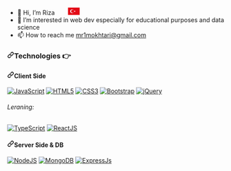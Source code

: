 - 👋 Hi, I’m Riza <img src="https://flagicons.lipis.dev/flags/4x3/az.svg" height="17" width="27"><img src="https://raw.githubusercontent.com/hampusborgos/country-flags/ba2cf4101bf029d2ada26da2f95121de74581a4d/svg/tr.svg" height="17" width="27"> <img src="https://flagicons.lipis.dev/flags/4x3/ir.svg" height="10" width="15">
- 👀 I’m interested in web dev especially for educational purposes and data science <!-- - 🌱 I’m currently learning React  --> <!-- - 💞️ I’m looking to collaborate on ... -->
- 📫 How to reach me mr1mokhtari@gmail.com

<h3 dir="auto"><a id="user-content-technologies-point_right" class="anchor" aria-hidden="true" href="#technologies-point_right"><svg class="octicon octicon-link" viewBox="0 0 16 16" version="1.1" width="16" height="16" aria-hidden="true"><path fill-rule="evenodd" d="M7.775 3.275a.75.75 0 001.06 1.06l1.25-1.25a2 2 0 112.83 2.83l-2.5 2.5a2 2 0 01-2.83 0 .75.75 0 00-1.06 1.06 3.5 3.5 0 004.95 0l2.5-2.5a3.5 3.5 0 00-4.95-4.95l-1.25 1.25zm-4.69 9.64a2 2 0 010-2.83l2.5-2.5a2 2 0 012.83 0 .75.75 0 001.06-1.06 3.5 3.5 0 00-4.95 0l-2.5 2.5a3.5 3.5 0 004.95 4.95l1.25-1.25a.75.75 0 00-1.06-1.06l-1.25 1.25a2 2 0 01-2.83 0z"></path></svg></a>Technologies <g-emoji class="g-emoji" alias="point_right" fallback-src="https://github.githubassets.com/images/icons/emoji/unicode/1f449.png">👉</g-emoji></h3>

<h4 dir="auto"><a id="user-content-client-side" class="anchor" aria-hidden="true" href="#client-side"><svg class="octicon octicon-link" viewBox="0 0 16 16" version="1.1" width="16" height="16" aria-hidden="true"><path fill-rule="evenodd" d="M7.775 3.275a.75.75 0 001.06 1.06l1.25-1.25a2 2 0 112.83 2.83l-2.5 2.5a2 2 0 01-2.83 0 .75.75 0 00-1.06 1.06 3.5 3.5 0 004.95 0l2.5-2.5a3.5 3.5 0 00-4.95-4.95l-1.25 1.25zm-4.69 9.64a2 2 0 010-2.83l2.5-2.5a2 2 0 012.83 0 .75.75 0 001.06-1.06 3.5 3.5 0 00-4.95 0l-2.5 2.5a3.5 3.5 0 004.95 4.95l1.25-1.25a.75.75 0 00-1.06-1.06l-1.25 1.25a2 2 0 01-2.83 0z"></path></svg></a>Client Side</h4>

<p dir='auto'>
  <a target="_blank" rel="noopener noreferrer" href="https://camo.githubusercontent.com/4139d60ba60a45e63d1999037611df89bc3f641d455c9cb1905fa403fb2a8de3/68747470733a2f2f696d672e736869656c64732e696f2f62616467652f4a6176615363726970742d4637444631453f266c6f676f3d6a617661736372697074266c6f676f436f6c6f723d626c61636b267374796c653d666c61742d737175617265"><img src="https://camo.githubusercontent.com/4139d60ba60a45e63d1999037611df89bc3f641d455c9cb1905fa403fb2a8de3/68747470733a2f2f696d672e736869656c64732e696f2f62616467652f4a6176615363726970742d4637444631453f266c6f676f3d6a617661736372697074266c6f676f436f6c6f723d626c61636b267374796c653d666c61742d737175617265" alt="JavaScript" data-canonical-src="https://img.shields.io/badge/JavaScript-F7DF1E?&amp;logo=javascript&amp;logoColor=black&amp;style=flat-square" style="max-width: 100%;"></a>
  <a target="_blank" rel="noopener noreferrer" href="https://camo.githubusercontent.com/cbd3d892db59ad8f2dee461ae063d1b90916fa514df9bc044271787b731b053f/68747470733a2f2f696d672e736869656c64732e696f2f62616467652f48544d4c352d4533344632363f266c6f676f3d68746d6c35266c6f676f436f6c6f723d7768697465267374796c653d666c61742d737175617265"><img src="https://camo.githubusercontent.com/cbd3d892db59ad8f2dee461ae063d1b90916fa514df9bc044271787b731b053f/68747470733a2f2f696d672e736869656c64732e696f2f62616467652f48544d4c352d4533344632363f266c6f676f3d68746d6c35266c6f676f436f6c6f723d7768697465267374796c653d666c61742d737175617265" alt="HTML5" data-canonical-src="https://img.shields.io/badge/HTML5-E34F26?&amp;logo=html5&amp;logoColor=white&amp;style=flat-square" style="max-width: 100%;"></a>
  <a target="_blank" rel="noopener noreferrer" href="https://camo.githubusercontent.com/75d0a0234239f01056a369b61bdf389fbf225f06bfee7cfd2b118ce585433227/68747470733a2f2f696d672e736869656c64732e696f2f62616467652f435353332d3135373242363f266c6f676f3d63737333266c6f676f436f6c6f723d7768697465267374796c653d666c61742d737175617265"><img src="https://camo.githubusercontent.com/75d0a0234239f01056a369b61bdf389fbf225f06bfee7cfd2b118ce585433227/68747470733a2f2f696d672e736869656c64732e696f2f62616467652f435353332d3135373242363f266c6f676f3d63737333266c6f676f436f6c6f723d7768697465267374796c653d666c61742d737175617265" alt="CSS3" data-canonical-src="https://img.shields.io/badge/CSS3-1572B6?&amp;logo=css3&amp;logoColor=white&amp;style=flat-square" style="max-width: 100%;"></a>
  <a target="_blank" rel="noopener noreferrer" href="https://camo.githubusercontent.com/89b767ed1d5000938342147df03a78f26a720673677f672cdd8629e4a621bc44/68747470733a2f2f696d672e736869656c64732e696f2f62616467652f426f6f7473747261702d3536334437433f266c6f676f3d626f6f747374726170266c6f676f436f6c6f723d7768697465267374796c653d666c61742d737175617265"><img src="https://camo.githubusercontent.com/89b767ed1d5000938342147df03a78f26a720673677f672cdd8629e4a621bc44/68747470733a2f2f696d672e736869656c64732e696f2f62616467652f426f6f7473747261702d3536334437433f266c6f676f3d626f6f747374726170266c6f676f436f6c6f723d7768697465267374796c653d666c61742d737175617265" alt="Bootstrap" data-canonical-src="https://img.shields.io/badge/Bootstrap-563D7C?&amp;logo=bootstrap&amp;logoColor=white&amp;style=flat-square" style="max-width: 100%;"></a>
  <a target="_blank" rel="noopener noreferrer" href="https://camo.githubusercontent.com/63abb41b2232b37904c42e4e35c25e1ec9139d666d6d298403c4cd04ea2cebfd/68747470733a2f2f696d672e736869656c64732e696f2f62616467652f6a71756572792d2532333037363941442e7376673f7374796c653d666c61742d737175617265266c6f676f3d6a7175657279266c6f676f436f6c6f723d7768697465"><img src="https://camo.githubusercontent.com/63abb41b2232b37904c42e4e35c25e1ec9139d666d6d298403c4cd04ea2cebfd/68747470733a2f2f696d672e736869656c64732e696f2f62616467652f6a71756572792d2532333037363941442e7376673f7374796c653d666c61742d737175617265266c6f676f3d6a7175657279266c6f676f436f6c6f723d7768697465" alt="jQuery" data-canonical-src="https://img.shields.io/badge/jquery-%230769AD.svg?style=flat-square&amp;logo=jquery&amp;logoColor=white" style="max-width: 100%;"></a>
<br>  
<h6>Leraning:</h6>
  <a target="_blank" rel="noopener noreferrer" href="https://camo.githubusercontent.com/f6998ad8a1b5ae4105f32352ae0785ca58c678e354cfa78045232947e0441ede/68747470733a2f2f696d672e736869656c64732e696f2f62616467652f547970655363726970742d3030374143433f266c6f676f3d74797065736372697074266c6f676f436f6c6f723d7768697465267374796c653d666c61742d737175617265"><img src="https://camo.githubusercontent.com/f6998ad8a1b5ae4105f32352ae0785ca58c678e354cfa78045232947e0441ede/68747470733a2f2f696d672e736869656c64732e696f2f62616467652f547970655363726970742d3030374143433f266c6f676f3d74797065736372697074266c6f676f436f6c6f723d7768697465267374796c653d666c61742d737175617265" alt="TypeScript" data-canonical-src="https://img.shields.io/badge/TypeScript-007ACC?&amp;logo=typescript&amp;logoColor=white&amp;style=flat-square" style="max-width: 100%;"></a>
  <a target="_blank" rel="noopener noreferrer" href="https://camo.githubusercontent.com/a9f3ce87c2d01c69d12a0830601e3a825a3a3e82854210eddaef0c0148e644cd/68747470733a2f2f696d672e736869656c64732e696f2f62616467652f52656163742d3230323332413f266c6f676f3d7265616374266c6f676f436f6c6f723d363144414642267374796c653d666c61742d737175617265"><img src="https://camo.githubusercontent.com/a9f3ce87c2d01c69d12a0830601e3a825a3a3e82854210eddaef0c0148e644cd/68747470733a2f2f696d672e736869656c64732e696f2f62616467652f52656163742d3230323332413f266c6f676f3d7265616374266c6f676f436f6c6f723d363144414642267374796c653d666c61742d737175617265" alt="ReactJS" data-canonical-src="https://img.shields.io/badge/React-20232A?&amp;logo=react&amp;logoColor=61DAFB&amp;style=flat-square" style="max-width: 100%;"></a>
  
  
  
  
  
  
 </p>
<h4 dir="auto"><a id="user-content-server-side--db" class="anchor" aria-hidden="true" href="#server-side--db"><svg class="octicon octicon-link" viewBox="0 0 16 16" version="1.1" width="16" height="16" aria-hidden="true"><path fill-rule="evenodd" d="M7.775 3.275a.75.75 0 001.06 1.06l1.25-1.25a2 2 0 112.83 2.83l-2.5 2.5a2 2 0 01-2.83 0 .75.75 0 00-1.06 1.06 3.5 3.5 0 004.95 0l2.5-2.5a3.5 3.5 0 00-4.95-4.95l-1.25 1.25zm-4.69 9.64a2 2 0 010-2.83l2.5-2.5a2 2 0 012.83 0 .75.75 0 001.06-1.06 3.5 3.5 0 00-4.95 0l-2.5 2.5a3.5 3.5 0 004.95 4.95l1.25-1.25a.75.75 0 00-1.06-1.06l-1.25 1.25a2 2 0 01-2.83 0z"></path></svg></a>Server Side &amp; DB</h4>

<p dir="auto"><a target="_blank" rel="noopener noreferrer" href="https://camo.githubusercontent.com/eae2dc5fd625bf00a0aa10221bca155d89efab238438dc4cae400fb990c99f9d/68747470733a2f2f696d672e736869656c64732e696f2f62616467652f4e6f64652e6a732d3433383533443f266c6f676f3d6e6f64652e6a73266c6f676f436f6c6f723d7768697465"><img src="https://camo.githubusercontent.com/eae2dc5fd625bf00a0aa10221bca155d89efab238438dc4cae400fb990c99f9d/68747470733a2f2f696d672e736869656c64732e696f2f62616467652f4e6f64652e6a732d3433383533443f266c6f676f3d6e6f64652e6a73266c6f676f436f6c6f723d7768697465" alt="NodeJS" data-canonical-src="https://img.shields.io/badge/Node.js-43853D?&amp;logo=node.js&amp;logoColor=white" style="max-width: 100%;"></a>
<a target="_blank" rel="noopener noreferrer" href="https://camo.githubusercontent.com/5fa4022c22d651eae38457b4a653e04049afdd93b24218f8a6afdaa2fdac5989/68747470733a2f2f696d672e736869656c64732e696f2f62616467652f4d6f6e676f44422d3445413934423f266c6f676f3d6d6f6e676f6462266c6f676f436f6c6f723d7768697465"><img src="https://camo.githubusercontent.com/5fa4022c22d651eae38457b4a653e04049afdd93b24218f8a6afdaa2fdac5989/68747470733a2f2f696d672e736869656c64732e696f2f62616467652f4d6f6e676f44422d3445413934423f266c6f676f3d6d6f6e676f6462266c6f676f436f6c6f723d7768697465" alt="MongoDB" data-canonical-src="https://img.shields.io/badge/MongoDB-4EA94B?&amp;logo=mongodb&amp;logoColor=white" style="max-width: 100%;"></a>
<a target="_blank" rel="noopener noreferrer" href="https://camo.githubusercontent.com/833fd41e6fb8e91f4ca1dbbbcac39594e9a1b22fd6c262bf59819e0ce0990515/68747470733a2f2f696d672e736869656c64732e696f2f62616467652f457870726573732e6a732d343034443539"><img src="https://camo.githubusercontent.com/833fd41e6fb8e91f4ca1dbbbcac39594e9a1b22fd6c262bf59819e0ce0990515/68747470733a2f2f696d672e736869656c64732e696f2f62616467652f457870726573732e6a732d343034443539" alt="ExpressJs" data-canonical-src="https://img.shields.io/badge/Express.js-404D59" style="max-width: 100%;"></a>
<!---
mr1mokhtari/mr1mokhtari is a ✨ special ✨ repository because its `README.md` (this file) appears on your GitHub profile.
You can click the Preview link to take a look at your changes.
--->
